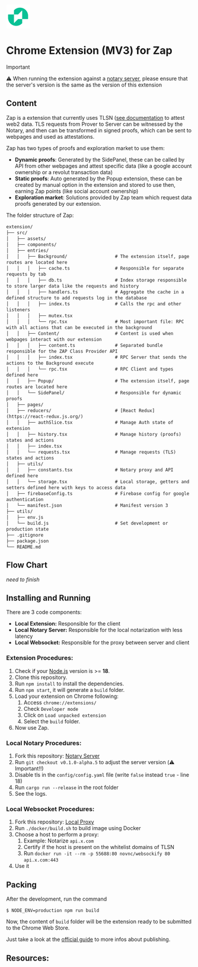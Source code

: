 <img src="src/assets/icon-128.png" width="64"/>

# Chrome Extension (MV3) for Zap

> [!IMPORTANT]
> ⚠️ When running the extension against a [notary server](https://github.com/tlsnotary/tlsn/tree/dev/notary-server), please ensure that the server's version is the same as the version of this extension

## Content

Zap is a extension that currently uses TLSN ([see documentation](https://docs.tlsnotary.org/) to attest web2 data. TLS requests from Prover to Server can be witnessed by the Notary, and then can be transformed in signed proofs, which can be sent to webpages and used as attestations.

Zap has two types of proofs and exploration market to use them:
- **Dynamic proofs**: Generated by the SidePanel, these can be called by API from other webpages and attest specific data (like a google account ownership or a revolut transaction data)
- **Static proofs**: Auto generated by the Popup extension, these can be created by manual option in the extension and stored to use then, earning Zap points (like social account ownership)
- **Exploration market**: Solutions provided by Zap team which request data proofs generated by our extension.

The folder structure of Zap:

```
extension/
├── src/
│   ├── assets/
│   ├── components/
│   ├── entries/
│   │   ├── Background/                  # The extension itself, page routes are located here
│   │   │   ├── cache.ts                 # Responsible for separate requests by tab
│   │   │   ├── db.ts                    # Index storage responsible to store larger data like the requests and history
│   │   │   ├── handlers.ts              # Aggregate the cache in a defined structure to add requests log in the database
│   │   │   ├── index.ts                 # Calls the rpc and other listeners
│   │   │   ├── mutex.tsx                
│   │   │   └── rpc.tsx                  # Most important file: RPC with all actions that can be executed in the background
│   │   ├── Content/                     # Content is used when webpages interact with our extension
│   │   │   ├── content.ts               # Separated bundle responsible for the ZAP Class Provider API
│   │   │   ├── index.tsx                # RPC Server that sends the actions to the Background execute
│   │   │   └── rpc.tsx                  # RPC Client and types defined here
│   │   ├── Popup/                       # The extension itself, page routes are located here
│   │   └── SidePanel/                   # Responsible for dynamic proofs
│   ├── pages/
│   ├── reducers/                        # [React Redux](https://react-redux.js.org/)
│   │   ├── authSlice.tsx                # Manage Auth state of extension
│   │   ├── history.tsx                  # Manage history (proofs) states and actions
│   │   ├── index.tsx                    
│   │   └── requests.tsx                 # Manage requests (TLS) states and actions               
│   ├── utils/
│   │   ├── constants.tsx                # Notary proxy and API defined here    
│   │   └── storage.tsx                  # Local storage, getters and setters defined here with keys to access data    
│   ├── firebaseConfig.ts                # Firebase config for google authentication
│   └── manifest.json                    # Manifest version 3 
├── utils/
│   ├── env.js 
│   └── build.js                         # Set development or production state
├── .gitignore
├── package.json
└── README.md
```

## Flow Chart

_need to finish_

## Installing and Running

There are 3 code components:

- **Local Extension:** Responsible for the client
- **Local Notary Server:** Responsible for the local notarization with less latency
- **Local Websocket:** Responsible for the proxy between server and client

### Extension Procedures:

1. Check if your [Node.js](https://nodejs.org/) version is >= **18**.
2. Clone this repository.
3. Run `npm install` to install the dependencies.
4. Run `npm start`, it will generate a `build` folder.
5. Load your extension on Chrome following:
   1. Access `chrome://extensions/`
   2. Check `Developer mode`
   3. Click on `Load unpacked extension`
   4. Select the `build` folder.
6. Now use Zap.

### Local Notary Procedures:

1. Fork this repository: [Notary Server](https://github.com/tlsnotary/tlsn)
2. Run `git checkout v0.1.0-alpha.5` to adjust the server version (⚠️ Important!!)
3. Disable tls in the `config/config.yaml` file (write `false` instead `true` - line 18)
4. Run `cargo run --release` in the root folder
5. See the logs.

### Local Websocket Procedures:

1. Fork this repository: [Local Proxy](https://github.com/novnc/websockify)
2. Run `./docker/build.sh` to build image using Docker
3. Choose a host to perform a proxy:
   1. Example: Notarize `api.x.com`
   2. Certify if the host is present on the whitelist domains of TLSN
   3. Run `docker run -it --rm -p 55688:80 novnc/websockify 80 api.x.com:443`
5. Use it

## Packing

After the development, run the command

```
$ NODE_ENV=production npm run build
```

Now, the content of `build` folder will be the extension ready to be submitted to the Chrome Web Store. 

Just take a look at the [official guide](https://developer.chrome.com/webstore/publish) to more infos about publishing.

## Resources:
